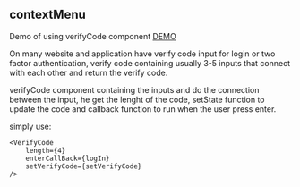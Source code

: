 ## contextMenu

Demo of using verifyCode component [DEMO](https://ordamari.github.io/verifyCode/)

On many website and application have verify code input for login or two factor authentication,
verify code containing usually 3-5 inputs that connect with each other and return the verify code.

verifyCode component containing the inputs and do the connection between the input, he get the lenght of the code, setState function to update the code and callback function to run when the user press enter.

simply use:

```
<VerifyCode
    length={4}
    enterCallBack={logIn}
    setVerifyCode={setVerifyCode}
/>
```
